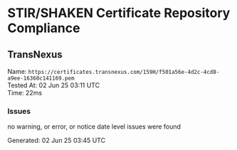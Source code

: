 # STIR/SHAKEN Certificate Repository Compliance

## TransNexus

Name: `https://certificates.transnexus.com/159H/f501a56e-4d2c-4cd8-a9ee-16360c141169.pem`\
Tested At: 02 Jun 25 03:11 UTC\
Time: 22ms

### Issues

no warning, or error, or notice date level issues were found

Generated: 02 Jun 25 03:45 UTC